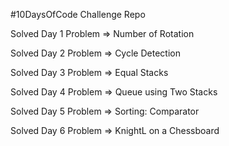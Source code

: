 #10DaysOfCode Challenge Repo

Solved Day 1 Problem => Number of Rotation

Solved Day 2 Problem => Cycle Detection

Solved Day 3 Problem => Equal Stacks

Solved Day 4 Problem => Queue using Two Stacks

Solved Day 5 Problem => Sorting: Comparator

Solved Day 6 Problem => KnightL on a Chessboard

